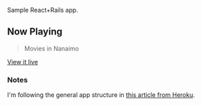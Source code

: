 Sample React+Rails app.

## Now Playing

> Movies in Nanaimo

[View it live](http://tnowplaying.herokuapp.com)

### Notes

I'm following the general app structure in [this article from Heroku](https://blog.heroku.com/a-rock-solid-modern-web-stack).
